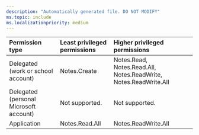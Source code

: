```yaml
---
description: "Automatically generated file. DO NOT MODIFY"
ms.topic: include
ms.localizationpriority: medium
---
```


|Permission type|Least privileged permissions|Higher privileged permissions|
|:---|:---|:---|
|Delegated (work or school account)|Notes.Create|Notes.Read, Notes.Read.All, Notes.ReadWrite, Notes.ReadWrite.All|
|Delegated (personal Microsoft account)|Not supported.|Not supported.|
|Application|Notes.Read.All|Notes.ReadWrite.All|

